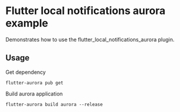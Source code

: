 # Flutter local notifications aurora example 

Demonstrates how to use the flutter_local_notifications_aurora plugin.

## Usage

Get dependency

```shell
flutter-aurora pub get
```

Build aurora application

```shell
flutter-aurora build aurora --release
```
